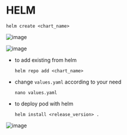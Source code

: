 # HELM

```
helm create <chart_name>
```

![image](https://github.com/user-attachments/assets/14f071c9-5d90-4d72-8154-55046a857d52)


![image](https://github.com/user-attachments/assets/d20d739b-5458-4cea-9abc-548be649f826)



- to add existing from helm
  ```
  helm repo add <chart_name>
  ```


- change `values.yaml` according to your need

  ```
  nano values.yaml
  ```

- to deploy pod with helm

  ```
  helm install <release_version> .
  ```

![image](https://github.com/user-attachments/assets/396d0d9c-0c67-41bf-a258-fd600a0a737c)

